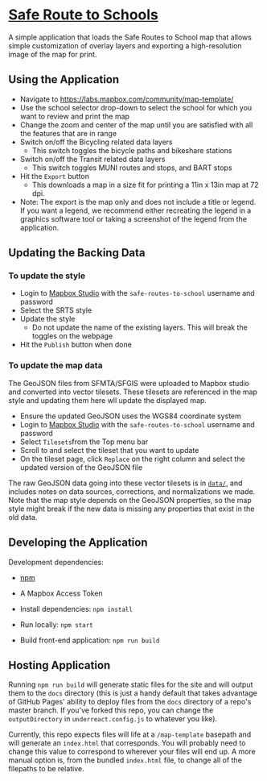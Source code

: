 # [Safe Route to Schools](http://www.sfsaferoutes.org/)

A simple application that loads the Safe Routes to School map that allows simple
customization of overlay layers and exporting a high-resolution image of the map
for print.

## Using the Application

- Navigate to <https://labs.mapbox.com/community/map-template/>
- Use the school selector drop-down to select the school for which you want to
  review and print the map
- Change the zoom and center of the map until you are satisfied with all the
  features that are in range
- Switch on/off the Bicycling related data layers
  * This switch toggles the bicycle paths and bikeshare stations
- Switch on/off the Transit related data layers
  * This switch toggles MUNI routes and stops, and BART stops
- Hit the `Export` button
  * This downloads a map in a size fit for printing a 11in x 13in map at 72 dpi.
- Note: The export is the map only and does not include a title or legend. If you want a legend, we recommend either recreating the legend in a graphics software tool or taking a screenshot of the legend from the application.

## Updating the Backing Data

### To update the style
- Login to [Mapbox Studio](https://studio.mapbox.com/) with the
  `safe-routes-to-school` username and password
- Select the SRTS style
- Update the style
    * Do not update the name of the existing layers. This will break the toggles
      on the webpage
- Hit the `Publish` button when done

### To update the map data

The GeoJSON files from SFMTA/SFGIS were uploaded to Mapbox studio and converted
into vector tilesets. These tilesets are referenced in the map style and
updating them here wll update the displayed map.

- Ensure the updated GeoJSON uses the WGS84 coordinate system
- Login to [Mapbox Studio](https://studio.mapbox.com/) with the
  `safe-routes-to-school` username and password
- Select `Tilesets`from the Top menu bar
- Scroll to and select the tileset that you want to update
- On the tileset page, click `Replace` on the right column and select the
  updated version of the GeoJSON file

The raw GeoJSON data going into these vector tilesets is in [`data/`](data/),
and includes notes on data sources, corrections, and normalizations we
made. Note that the map style depends on the GeoJSON properties, so the map
style might break if the new data is missing any properties that exist in the
old data.

## Developing the Application

Development dependencies:

- [npm][npm]
- A Mapbox Access Token

- Install dependencies: `npm install`
- Run locally: `npm start`
- Build front-end application: `npm run build`

[npm]: https://www.npmjs.com/get-npm

## Hosting Application

Running `npm run build` will generate static files for the site and will output them to the `docs` directory (this is just a handy default that takes advantage of GitHub Pages' ability to deploy files from the `docs` directory of a repo's master branch. If you've forked this repo, you can change the `outputDirectory` in `underreact.config.js` to whatever you like). 

Currently, this repo expects files will life at a `/map-template` basepath and will generate an `index.html` that corresponds. You will probably need to change this value to correspond to wherever your files will end up. A more manual option is, from the bundled `index.html` file, to change all of the filepaths to be relative. 
